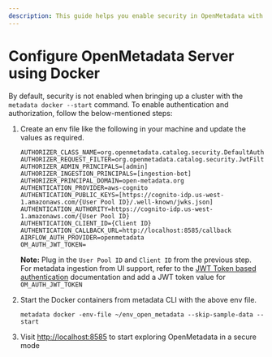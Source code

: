 ```yaml
---
description: This guide helps you enable security in OpenMetadata with Docker
---
```


# Configure OpenMetadata Server using Docker

By default, security is not enabled when bringing up a cluster with the `metadata docker --start` command. To enable authentication and authorization, follow the below-mentioned steps:

1.  Create an env file like the following in your machine and update the values as required.

    ```
    AUTHORIZER_CLASS_NAME=org.openmetadata.catalog.security.DefaultAuthorizer
    AUTHORIZER_REQUEST_FILTER=org.openmetadata.catalog.security.JwtFilter
    AUTHORIZER_ADMIN_PRINCIPALS=[admin]
    AUTHORIZER_INGESTION_PRINCIPALS=[ingestion-bot]
    AUTHORIZER_PRINCIPAL_DOMAIN=open-metadata.org
    AUTHENTICATION_PROVIDER=aws-cognito
    AUTHENTICATION_PUBLIC_KEYS=[https://cognito-idp.us-west-1.amazonaws.com/{User Pool ID}/.well-known/jwks.json]
    AUTHENTICATION_AUTHORITY=https://cognito-idp.us-west-1.amazonaws.com/{User Pool ID}
    AUTHENTICATION_CLIENT_ID={Client ID}
    AUTHENTICATION_CALLBACK_URL=http://localhost:8585/callback
    AIRFLOW_AUTH_PROVIDER=openmetadata
    OM_AUTH_JWT_TOKEN=
    ```

    **Note:** Plug in the `User Pool ID` and `Client ID` from the previous step. For metadata ingestion from UI support, refer to the [JWT Token based authentication](../../../enable-jwt-tokens.md) documentation and add a JWT token value for `OM_AUTH_JWT_TOKEN`
2.  Start the Docker containers from metadata CLI with the above env file.

    ```
    metadata docker -env-file ~/env_open_metadata --skip-sample-data --start
    ```
3. Visit [http://localhost:8585](http://localhost:8585) to start exploring OpenMetadata in a secure mode

